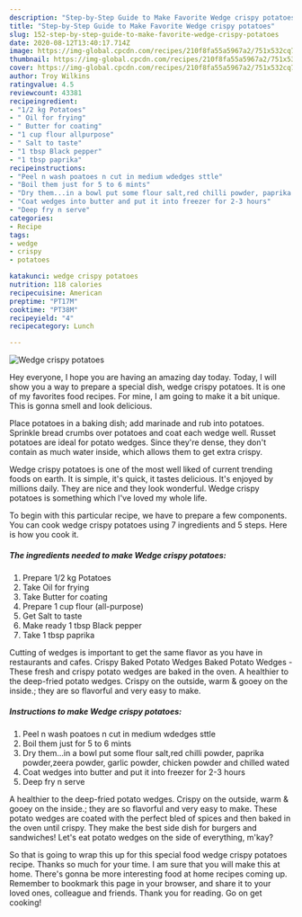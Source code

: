 ```yaml
---
description: "Step-by-Step Guide to Make Favorite Wedge crispy potatoes"
title: "Step-by-Step Guide to Make Favorite Wedge crispy potatoes"
slug: 152-step-by-step-guide-to-make-favorite-wedge-crispy-potatoes
date: 2020-08-12T13:40:17.714Z
image: https://img-global.cpcdn.com/recipes/210f8fa55a5967a2/751x532cq70/wedge-crispy-potatoes-recipe-main-photo.jpg
thumbnail: https://img-global.cpcdn.com/recipes/210f8fa55a5967a2/751x532cq70/wedge-crispy-potatoes-recipe-main-photo.jpg
cover: https://img-global.cpcdn.com/recipes/210f8fa55a5967a2/751x532cq70/wedge-crispy-potatoes-recipe-main-photo.jpg
author: Troy Wilkins
ratingvalue: 4.5
reviewcount: 43381
recipeingredient:
- "1/2 kg Potatoes"
- " Oil for frying"
- " Butter for coating"
- "1 cup flour allpurpose"
- " Salt to taste"
- "1 tbsp Black pepper"
- "1 tbsp paprika"
recipeinstructions:
- "Peel n wash poatoes n cut in medium wdedges sttle"
- "Boil them just for 5 to 6 mints"
- "Dry them...in a bowl put some flour salt,red chilli powder, paprika powder,zeera powder, garlic powder, chicken powder and chilled wated"
- "Coat wedges into butter and put it into freezer for 2-3 hours"
- "Deep fry n serve"
categories:
- Recipe
tags:
- wedge
- crispy
- potatoes

katakunci: wedge crispy potatoes 
nutrition: 118 calories
recipecuisine: American
preptime: "PT17M"
cooktime: "PT38M"
recipeyield: "4"
recipecategory: Lunch

---
```



![Wedge crispy potatoes](https://img-global.cpcdn.com/recipes/210f8fa55a5967a2/751x532cq70/wedge-crispy-potatoes-recipe-main-photo.jpg)

Hey everyone, I hope you are having an amazing day today. Today, I will show you a way to prepare a special dish, wedge crispy potatoes. It is one of my favorites food recipes. For mine, I am going to make it a bit unique. This is gonna smell and look delicious.

Place potatoes in a baking dish; add marinade and rub into potatoes. Sprinkle bread crumbs over potatoes and coat each wedge well. Russet potatoes are ideal for potato wedges. Since they&#39;re dense, they don&#39;t contain as much water inside, which allows them to get extra crispy.

Wedge crispy potatoes is one of the most well liked of current trending foods on earth. It is simple, it's quick, it tastes delicious. It's enjoyed by millions daily. They are nice and they look wonderful. Wedge crispy potatoes is something which I've loved my whole life.


To begin with this particular recipe, we have to prepare a few components. You can cook wedge crispy potatoes using 7 ingredients and 5 steps. Here is how you cook it.

<!--inarticleads1-->

##### The ingredients needed to make Wedge crispy potatoes:

1. Prepare 1/2 kg Potatoes
1. Take  Oil for frying
1. Take  Butter for coating
1. Prepare 1 cup flour (all-purpose)
1. Get  Salt to taste
1. Make ready 1 tbsp Black pepper
1. Take 1 tbsp paprika


Cutting of wedges is important to get the same flavor as you have in restaurants and cafes. Crispy Baked Potato Wedges Baked Potato Wedges - These fresh and crispy potato wedges are baked in the oven. A healthier to the deep-fried potato wedges. Crispy on the outside, warm &amp; gooey on the inside.; they are so flavorful and very easy to make. 

<!--inarticleads2-->

##### Instructions to make Wedge crispy potatoes:

1. Peel n wash poatoes n cut in medium wdedges sttle
1. Boil them just for 5 to 6 mints
1. Dry them...in a bowl put some flour salt,red chilli powder, paprika powder,zeera powder, garlic powder, chicken powder and chilled wated
1. Coat wedges into butter and put it into freezer for 2-3 hours
1. Deep fry n serve


A healthier to the deep-fried potato wedges. Crispy on the outside, warm &amp; gooey on the inside.; they are so flavorful and very easy to make. These potato wedges are coated with the perfect bled of spices and then baked in the oven until crispy. They make the best side dish for burgers and sandwiches! Let&#39;s eat potato wedges on the side of everything, m&#39;kay? 

So that is going to wrap this up for this special food wedge crispy potatoes recipe. Thanks so much for your time. I am sure that you will make this at home. There's gonna be more interesting food at home recipes coming up. Remember to bookmark this page in your browser, and share it to your loved ones, colleague and friends. Thank you for reading. Go on get cooking!
